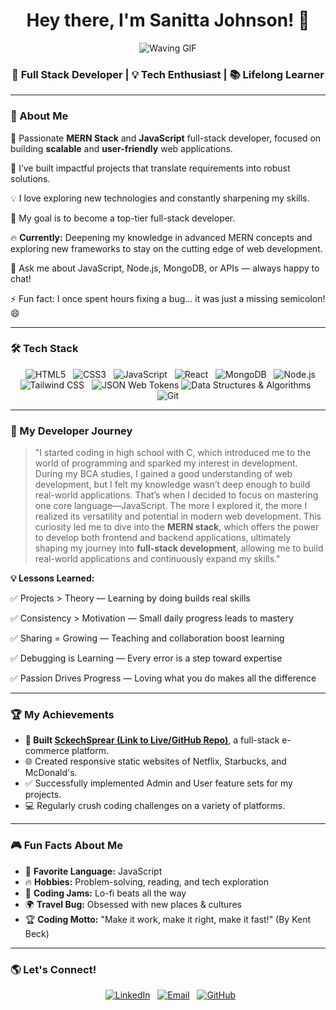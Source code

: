 <h1 align="center">Hey there, I'm Sanitta Johnson! 👋</h1>
<p align="center">
  <img src="https://media1.giphy.com/media/v1.Y2lkPTc5MGI3NjExazloMXJhdWRiMHVjODZndmJkNGIwOWJsYXJ1OWU3c2JuejBhdHA1aSZlcD12MV9pbnRlcm5hbF9naWZfYnlfaWQmY3Q9Zw/hpXdHPfFI5wTABdDx9/giphy.gif" alt="Waving GIF">
</p>


<h3 align="center">🚀 Full Stack Developer | 💡 Tech Enthusiast | 📚 Lifelong Learner</h3>

---

### 🌟 About Me
🌱 Passionate **MERN Stack** and **JavaScript** full-stack developer, focused on building **scalable** and **user-friendly** web applications.

🚀 I’ve built impactful projects that translate requirements into robust solutions.

💡 I love exploring new technologies and constantly sharpening my skills.

🎯 My goal is to become a top-tier full-stack developer.

🔥 **Currently:** Deepening my knowledge in advanced MERN concepts and exploring new frameworks to stay on the cutting edge of web development.

💬 Ask me about JavaScript, Node.js, MongoDB, or APIs — always happy to chat!

⚡ Fun fact: I once spent hours fixing a bug... it was just a missing semicolon! 😄

---

### 🛠️ Tech Stack
<p align="center">
  <img src="https://img.shields.io/badge/HTML5-E34F26?style=for-the-badge&logo=html5&logoColor=white" alt="HTML5">
  <img src="https://img.shields.io/badge/CSS3-1572B6?style=for-the-badge&logo=css3&logoColor=white" alt="CSS3">
  <img src="https://img.shields.io/badge/JavaScript-F7DF1E?style=for-the-badge&logo=javascript&logoColor=black" alt="JavaScript">
  <img src="https://img.shields.io/badge/React-61DAFB?style=for-the-badge&logo=react&logoColor=black" alt="React">
  <img src="https://img.shields.io/badge/MongoDB-47A248?style=for-the-badge&logo=mongodb&logoColor=white" alt="MongoDB">
  <img src="https://img.shields.io/badge/Node.js-339933?style=for-the-badge&logo=node.js&logoColor=white" alt="Node.js">
  <img src="https://img.shields.io/badge/Tailwind_CSS-06B6D4?style=for-the-badge&logo=tailwind-css&logoColor=white" alt="Tailwind CSS">
  <img src="https://img.shields.io/badge/JWT-black?style=for-the-badge&logo=json-web-tokens" alt="JSON Web Tokens">
  <img src="https://img.shields.io/badge/DSA-Problem%20Solving-500050?style=for-the-badge&logo=cplusplus" alt="Data Structures & Algorithms">
  <img src="https://img.shields.io/badge/Git-F05032?style=for-the-badge&logo=git&logoColor=white" alt="Git">
</p>

---

### 🎯 My Developer Journey
> "I started coding in high school with C, which introduced me to the world of programming and sparked my interest in development. During my BCA studies, I gained a good understanding of web development, but I felt my knowledge wasn’t deep enough to build real-world applications. That’s when I decided to focus on mastering one core language—JavaScript. The more I explored it, the more I realized its versatility and potential in modern web development. This curiosity led me to dive into the **MERN stack**, which offers the power to develop both frontend and backend applications, ultimately shaping my journey into **full-stack development**, allowing me to build real-world applications and continuously expand my skills."

**💡 Lessons Learned:**  

✅ Projects > Theory — Learning by doing builds real skills

✅ Consistency > Motivation — Small daily progress leads to mastery

✅ Sharing = Growing — Teaching and collaboration boost learning

✅ Debugging is Learning — Every error is a step toward expertise

✅ Passion Drives Progress — Loving what you do makes all the difference

---

### 🏆 My Achievements
- **🎯 Built [SckechSprear (Link to Live/GitHub Repo)](https://github.com/Sanitta2002/SckechSprear)**, a full-stack e-commerce platform. 
- 🌐 Created responsive static websites of Netflix, Starbucks, and McDonald's.
- ✅ Successfully implemented Admin and User feature sets for my projects.  
- 💻 Regularly crush coding challenges on a variety of platforms.
 
---

### 🎮 Fun Facts About Me
- 🎯 **Favorite Language:** JavaScript  
- 🔥 **Hobbies:** Problem-solving, reading, and tech exploration  
- 🎵 **Coding Jams:** Lo-fi beats all the way  
- 🌍 **Travel Bug:** Obsessed with new places & cultures  
- 🏆 **Coding Motto:** "Make it work, make it right, make it fast!" (By Kent Beck)

---

  

### 🌎 Let's Connect!
<p align="center">
  <a href="https://linkedin.com/in/sanitta-johnson-5b7820325"><img src="https://img.shields.io/badge/LinkedIn-0077B5?style=for-the-badge&logo=linkedin&logoColor=white" alt="LinkedIn"></a>
  <a href="mailto:sanittajohnson28@gmail.com"><img src="https://img.shields.io/badge/Email-D14836?style=for-the-badge&logo=gmail&logoColor=white" alt="Email"></a>
  <a href="https://github.com/Sanitta2002"><img src="https://img.shields.io/badge/GitHub-181717?style=for-the-badge&logo=github&logoColor=white" alt="GitHub"></a>
</p>
